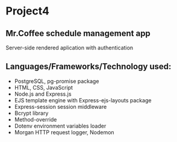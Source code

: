 # Project4
## Mr.Coffee schedule management app
Server-side rendered aplication with authentication
## Languages/Frameworks/Technology used:
- PostgreSQL, pg-promise package
- HTML, CSS, JavaScript
- Node.js and Express.js
- EJS template engine with Express-ejs-layouts package
- Express-session session middleware
- Bcrypt library
- Method-override
- Dotenv environment variables loader
- Morgan HTTP request logger, Nodemon